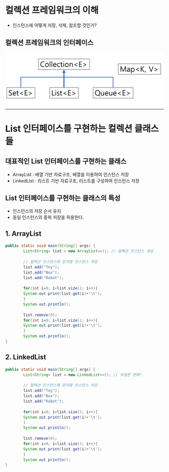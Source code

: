 # 컬렉션 프레임워크의 이해
- 인스턴스에 어떻게 저장, 삭제, 참조할 것인가?

## 컬렉션 프레임워크의 인터페이스
![img_1.png](img_1.png)

<hr>

# List<E> 인터페이스를 구현하는 컬렉션 클래스들
## 대표적인 List<E> 인터페이스를 구현하는 클래스
- ArrayList<E> : 배열 기반 자료구조, 배열을 이용하여 인스턴스 저장 
- LinkedList<E> : 리스트 기반 자료구조, 리스트를 구성하여 인스턴스 저장
## List<E> 인터페이스를 구현하는 클래스의 특성
- 인스턴스의 저장 순서 유지
- 동일 인스턴스의 중복 저장을 허용한다.

## 1. ArrayList<E>
```java
public static void main(String[] args) {
        List<String> list = new ArrayList<>(); // 컬렉션 인스턴스 생성

        // 컬렉션 인스턴스에 문자열 인스턴스 저장
        list.add("Toy");
        list.add("Box");
        list.add("Robot");

        for(int i=0; i<list.size(); i++){
        System.out.print(list.get(i)+'\t');
        }
        System.out.println();

        list.remove(0);
        for(int i=0; i<list.size(); i++){
        System.out.print(list.get(i)+'\t');
        }
        System.out.println();
}
```

## 2. LinkedList<E>
```java
public static void main(String[] args) {
        List<String> list = new LinkedList<>(); // 유일한 변화!

        // 컬렉션 인스턴스에 문자열 인스턴스 저장
        list.add("Toy");
        list.add("Box");
        list.add("Robot");

        for(int i=0; i<list.size(); i++){
        System.out.print(list.get(i)+'\t');
        }
        System.out.println();

        list.remove(0);
        for(int i=0; i<list.size(); i++){
        System.out.print(list.get(i)+'\t');
        }
        System.out.println();
}
```
